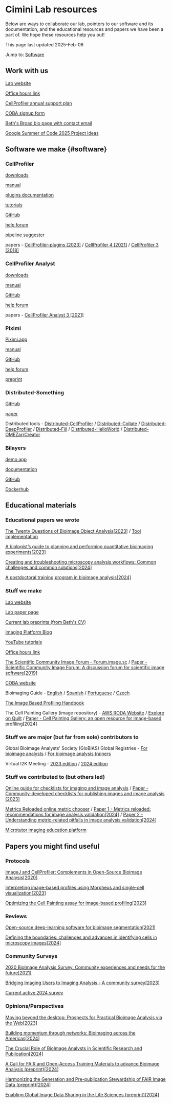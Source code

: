 # Cimini Lab resources 

Below are ways to collaborate our lab, pointers to our software and its documentation, and the educational resources and papers we have been a part of. We hope these resources help you out!

This page last updated 2025-Feb-06

Jump to:
[Software](#software)

## Work with us

[Lab website](https://cimini-lab.broadinstitute.org/)

[Office hours link](https://broad.io/imagingofficehours)

[CellProfiler annual support plan](https://cellprofiler.org/supportplan)

[COBA signup form](https://openbioimageanalysis.org/collaborate)

[Beth's Broad bio page with contact email](https://www.broadinstitute.org/bios/beth-cimini)

[Google Summer of Code 2025 Project ideas](https://ciminilab.github.io/GoogleSummerOfCode/)

## Software we make {#software}  

### CellProfiler

[downloads](https://cellprofiler.org/releases) 

[manual](https://broad.io/CellProfilerManual) 

[plugins documentation](https://plugins.cellprofiler.org/overview.html)

[tutorials](https://tutorials.cellprofiler.org/)

[GitHub](https://github.com/CellProfiler/CellProfiler)  

[help forum](https://forum.image.sc/tag/cellprofiler) 

[pipeline suggester](https://www.boaq.org)

papers -  [CellProfiler-plugins [2023]](https://doi.org/10.1111/jmi.13223) / [CellProfiler 4 [2021]](https://doi.org/10.1186/s12859-021-04344-9) / [CellProfiler 3 [2018]](https://doi.org/10.1371/journal.pbio.2005970)

### CellProfiler Analyst

[downloads](https://cellprofileranalyst.org/releases)  

[manual](https://cellprofileranalyst.org/manuals)  

[GitHub](https://github.com/CellProfiler/CellProfiler-Analyst)  

[help forum](https://forum.image.sc/tag/cellprofiler-analyst) 

papers - [CellProfiler Analyst 3 [2021]](https://doi.org/10.1093/bioinformatics/btab634)

### Piximi

[Piximi.app](https://piximi.app/) 

[manual](https://documentation.piximi.app/)  

[GitHub](https://github.com/piximi/piximi) 

[help forum](https://forum.image.sc/tag/piximi) 

[preprint](https://doi.org/10.1101/2024.06.03.597232v2)

### Distributed-Something

[GitHub](https://distributedscience.github.io/Distributed-Something/introduction.html)

[paper](https://doi.org/10.1038/s41592-023-01918-8)

Distributed tools - [Distributed-CellProfiler](https://github.com/DistributedScience/Distributed-CellProfiler) / [Distributed-Collate](https://github.com/DistributedScience/Distributed-Collate) / [Distributed-DeepProfiler](https://github.com/DistributedScience/Distributed-DeepProfiler) / [Distributed-Fiji](https://github.com/DistributedScience/Distributed-Fiji) / [Distributed-HelloWorld](https://github.com/DistributedScience/Distributed-HelloWorld) / [Distributed-OMEZarrCreator](https://github.com/DistributedScience/Distributed-OMEZarrCreator)

### Bilayers 

[demo app](https://github.com/COBA-NIH/docker_gradio_demo)

[documentation](https://bilayers.org/)

[GitHub](https://github.com/bilayer-containers/bilayers)

[Dockerhub](https://hub.docker.com/u/bilayer)

## Educational materials

### Educational papers we wrote

[The Twenty Questions of Bioimage Object Analysis[2023]](https://doi.org/10.1038/s41592-023-01919-7) / [Tool implementation](https://www.boaq.org)

[A biologist’s guide to planning and performing quantitative bioimaging experiments[2023]](https://doi.org/10.1371/journal.pbio.3002167) 

[Creating and troubleshooting microscopy analysis workflows: Common challenges and common solutions[2024]](https://doi.org/10.1111/jmi.13288)

[A postdoctoral training program in bioimage analysis[2024]](https://doi.org/10.1091/mbc.E24-05-0214)

### Stuff we make

[Lab website](https://cimini-lab.broadinstitute.org/)

[Lab paper page](https://cimini-lab.broadinstitute.org/papers)

[Current lab preprints (from Beth's CV)](https://docs.google.com/document/d/1zZfoo2b-IbEDbpJ5pH6V0KlfdiY7A-clsAdRr-ouYX8/preview#heading=h.ea9i2felg8yq)

[Imaging Platform Blog](https://blog.cellprofiler.org)

[YouTube tutorials](https://www.youtube.com/channel/UC_id9sE-vu_i30Bd-skay7Q)

[Office hours link](https://broad.io/imagingofficehours)

[The Scientific Community Image Forum - Forum.image.sc](https://forum.image.sc/) / [Paper - Scientific Community Image Forum: A discussion forum for scientific image software[2019]](https://doi.org/10.1371/journal.pbio.3000340)

[COBA website](https://openbioimageanalysis.org/)

Bioimaging Guide - [English](https://www.bioimagingguide.org/welcome.html) / [Spanish](https://es.bioimagingguide.org/) / [Portuguese](https://pt.bioimagingguide.org/) / [Czech](https://cs.bioimagingguide.org/) 

[The Image Based Profiling Handbook](https://cytomining.github.io/profiling-handbook/)

The Cell Painting Gallery (image repository) - [AWS RODA Website](https://registry.opendata.aws/cellpainting-gallery/) / [Explore on Quilt](https://open.quiltdata.com/b/cellpainting-gallery) / [Paper - Cell Painting Gallery: an open resource for image-based profiling[2024]](https://doi.org/10.1038/s41592-024-02399-z)

### Stuff we are major (but far from sole) contributors to

Global Bioimage Analysts' Society (GloBIAS) Global Registries - [For bioimage analysts](https://www.globias.org/resources/bioimage-analyst-db) / [For bioimage analysis trainers](https://www.globias.org/resources/bia-trainers-db)

Virtual I2K Meeting - [2023 edition](https://2023.i2kconference.org/workshops) / [2024 edition](https://www.i2kconference.org/virtual)

### Stuff we contributed to (but others led)

[Online guide for checklists for imaging and image analysis](https://quarep-limi.github.io/WG12_checklists_for_image_publishing/intro.html)  / [Paper -  Community-developed checklists for publishing images and image analysis [2023]](https://doi.org/10.1038/s41592-023-01987-9)

[Metrics Reloaded online metric chooser](https://metrics-reloaded.dkfz.de/) / [Paper 1 - Metrics reloaded: recommendations for image analysis validation[2024]](https://doi.org/10.1038/s41592-023-02151-z) / [Paper 2 - Understanding metric-related pitfalls in image analysis validation[2024]](https://doi.org/10.1038/s41592-023-02150-0)

[Microtutor imaging education platform](https://microtutor.globalbioimaging.org/)

## Papers you might find useful

### Protocols

[ImageJ and CellProfiler: Complements in Open-Source Bioimage Analysis[2020]](https://doi.org/10.1002/cpz1.89)

[Interpreting image-based profiles using Morpheus and single-cell visualization[2023]](https://doi.org/10.1002/cpz1.713)

[Optimizing the Cell Painting assay for image-based profiling[2023]](https://doi.org/10.1038/s41596-023-00840-9)

### Reviews

[Open-source deep-learning software for bioimage segmentation[2021]](https://doi.org/10.1091/mbc.E20-10-0660)

[Defining the boundaries: challenges and advances in identifying cells in microscopy images[2024]](https://doi.org/10.1016/j.copbio.2023.103055)

### Community Surveys

[2020 BioImage Analysis Survey: Community experiences and needs for the future[2021]](https://doi.org/10.1017/S2633903X21000039)

[Bridging Imaging Users to Imaging Analysis - A community survey[2023]](https://doi.org/10.1111/jmi.13229)

[Current active 2024 survey](https://broad.io/imagingsurvey)

### Opinions/Perspectives

[Moving beyond the desktop: Prospects for Practical Bioimage Analysis via the Web[2023]](https://doi.org/10.3389/fbinf.2023.1233748)

[Building momentum through networks: Bioimaging across the Americas[2024]](https://doi.org/10.1111/jmi.13318)

[The Crucial Role of BioImage Analysts in Scientific Research and Publication[2024]](https://doi.org/10.1242/jcs.262322)

[A Call for FAIR and Open-Access Training Materials to advance Bioimage Analysis (preprint)[2024]](https://doi.org/10.31219/osf.io/2zgmc)

[Harmonizing the Generation and Pre-publication Stewardship of FAIR Image Data (preprint)[2024]](https://doi.org/10.48550/arXiv.2401.13022)

[Enabling Global Image Data Sharing in the Life Sciences (preprint)[2024]](https://doi.org/10.48550/arXiv.2401.13023)

